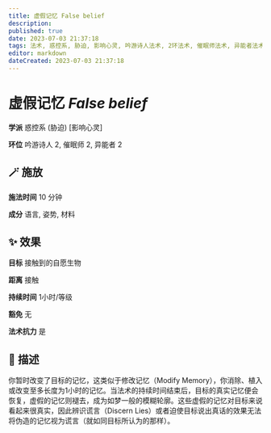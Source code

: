 ```yaml
---
title: 虚假记忆 False belief
description: 
published: true
date: 2023-07-03 21:37:18
tags: 法术, 惑控系, 胁迫, 影响心灵, 吟游诗人法术, 2环法术, 催眠师法术, 异能者法术
editor: markdown
dateCreated: 2023-07-03 21:37:18
---
```


# **虚假记忆** *False belief*

**学派** 惑控系 (胁迫) \[影响心灵\] 

**环位** 吟游诗人 2, 催眠师 2, 异能者 2

## 🪄 施放

**施法时间** 10 分钟

**成分** 语言, 姿势, 材料

## ✨ 效果 

**目标** 接触到的自愿生物 

**距离** 接触  

**持续时间** 1小时/等级 

**豁免** 无

**法术抗力** 是

## 📖 描述

你暂时改变了目标的记忆，这类似于修改记忆（Modify Memory），你消除、植入或改变至多长度为1小时的记忆。当法术的持续时间结束后，目标的真实记忆便会恢复，虚假的记忆则褪去，成为如梦一般的模糊轮廓。这些虚假的记忆对目标来说看起来很真实，因此辨识谎言（Discern Lies）或者迫使目标说出真话的效果无法将伪造的记忆视为谎言（就如同目标所认为的那样）。
    